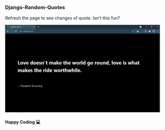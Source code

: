 ### Django-Random-Quotes

Refresh the page to see changes of quote. Isn't this fun?

![Image of demo](https://github.com/hossainchisty/Django-Random-Quotes/blob/master/demo.png)

#### Happy Coding 💻
